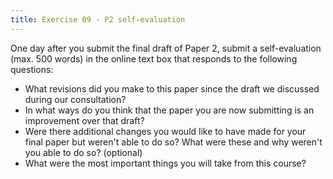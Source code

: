 ```yaml
---
title: Exercise 09 - P2 self-evaluation
---
```

<!-- Assignment 9—Paper 2 self-evaluation (due Mon 15 Apr 2024) -->

One day after you submit the final draft of Paper 2, submit a self-evaluation (max. 500 words) in the online text box that responds to the following questions:

- What revisions did you make to this paper since the draft we discussed during our consultation?
- In what ways do you think that the paper you are now submitting is an improvement over that draft?
- Were there additional changes you would like to have made for your final paper but weren't able to do so? What were these and why weren't you able to do so? (optional)
- What were the most important things you will take from this course?

